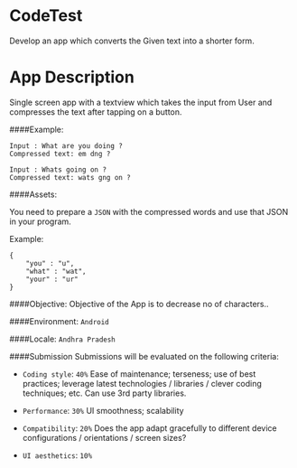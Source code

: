 CodeTest
========

Develop an app which converts the Given text into a shorter form. 


App Description
=====
Single screen app with a textview which takes the input from User and
compresses the text after tapping on a button.

####Example:

	Input : What are you doing ?
	Compressed text: em dng ?

	Input : Whats going on ?
	Compressed text: wats gng on ?

####Assets:

You need to prepare a `JSON` with the compressed words and use that JSON in your program.

Example:

	{
    	"you" : "u",
	    "what" : "wat",
    	"your" : "ur"
  	}

####Objective:
Objective of the App is to decrease no of characters..

####Environment:
`Android`

####Locale:
`Andhra Pradesh`

####Submission
Submissions will be evaluated on the following criteria:
 
- `Coding style`: `40%` Ease of maintenance; terseness; use of best practices; leverage latest technologies / libraries / clever coding techniques; etc. Can use 3rd party libraries.
 
- `Performance`: `30%` UI smoothness; scalability
 
- `Compatibility`: `20%` Does the app adapt gracefully to different device configurations / orientations / screen sizes?
 
- `UI aesthetics`: `10%`

